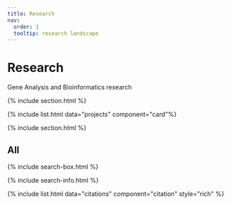 ```yaml
---
title: Research
nav:
  order: 1
  tooltip: research landscape
---
```


# <i class="fas fa-microscope"></i>Research

Gene Analysis and Bioinformatics research


{% include section.html %}

{% include list.html data="projects" component="card"%}

{% include section.html %}

## All

{% include search-box.html %}

{% include search-info.html %}

{% include list.html data="citations" component="citation" style="rich" %}

